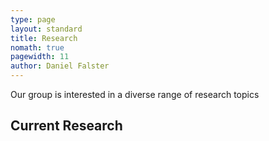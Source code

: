 ```yaml
---
type: page
layout: standard
title: Research
nomath: true
pagewidth: 11
author: Daniel Falster
---
```


Our group is interested in a diverse range of research topics

## Current Research
